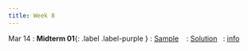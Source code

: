 ```yaml
---
title: Week 8
---
```


Mar 14
: **Midterm 01**{: .label .label-purple }
  : [Sample](Sample-Exam/MT1-sample.pdf) &nbsp;&nbsp;
  : [Solution](Sample-Exam/MT1-sample-solution.pdf)&nbsp;&nbsp;
  : [info](Sample-Exam/midterm_info.pdf)
